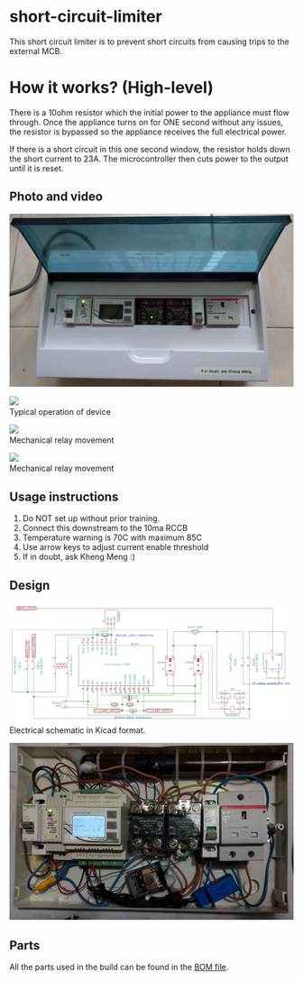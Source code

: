 # short-circuit-limiter

This short circuit limiter is to prevent short circuits from causing trips to the external MCB.

# How it works? (High-level)

There is a 10ohm resistor which the initial power to the appliance must flow through. Once the appliance turns on for ONE second without any issues, the resistor is bypassed so the appliance receives the full electrical power.

If there is a short circuit in this one second window, the resistor holds down the short current to 23A. The microcontroller then cuts power to the output until it is reset.

## Photo and video
![Screen](images/scl-prod-front.jpg)

[![](http://img.youtube.com/vi/VpU6cOnxy0s/0.jpg)](https://www.youtube.com/watch?v=VpU6cOnxy0s)  
Typical operation of device

[![](http://img.youtube.com/vi/QWAE_0n4-p0/0.jpg)](https://www.youtube.com/watch?v=QWAE_0n4-p0)  
Mechanical relay movement

[![](http://img.youtube.com/vi/O4qB3WehqlA/0.jpg)](https://www.youtube.com/watch?v=O4qB3WehqlA)  
Mechanical relay movement


## Usage instructions
1. Do NOT set up without prior training.
2. Connect this downstream to the 10ma RCCB
3. Temperature warning is 70C with maximum 85C
4. Use arrow keys to adjust current enable threshold
5. If in doubt, ask Kheng Meng :)

## Design
![Screen](images/schematic.png)
Electrical schematic in Kicad format.

![Screen](images/scl-prod-internal-standby.jpg)

## Parts
All the parts used in the build can be found in the [BOM file](schematic/short-circuit-limiter-bom.ods).
